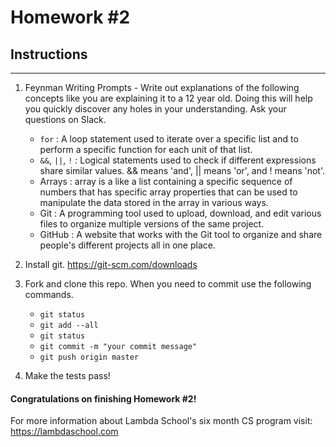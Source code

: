 # Homework #2

## Instructions
---
1. Feynman Writing Prompts - Write out explanations of the following concepts like you are explaining it to a 12 year old.  Doing this will help you quickly discover any holes in your understanding.  Ask your questions on Slack.
		
	* `for`  : A loop statement used to iterate over a specific list and to perform a specific function for each unit of that list.
	* `&&`, `||`, `!` : Logical statements used to check if different expressions share similar values. && means 'and', || means 'or', and ! means 'not'.
	* Arrays : array is a like a list containing a specific sequence of numbers that has specific array properties that can be used to manipulate the data stored in the array in various ways.
	* Git : A programming tool used to upload, download, and edit various files to organize multiple versions of the same project.
	* GitHub : A website that works with the Git tool to organize and share people's different projects all in one place.


2. Install git.  https://git-scm.com/downloads


3. Fork and clone this repo.  When you need to commit use the following commands.
		
	* `git status`
	* `git add --all`
	* `git status`
	* `git commit -m "your commit message"`
	* `git push origin master`


4. Make the tests pass!


#### Congratulations on finishing Homework #2!

For more information about Lambda School's six month CS program visit: https://lambdaschool.com
